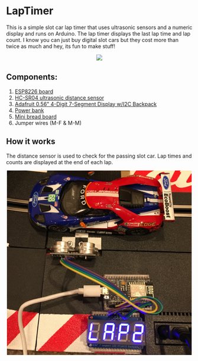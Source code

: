 # LapTimer

This is a simple slot car lap timer that uses ultrasonic sensors and a numeric display and runs on Arduino. The lap timer displays the last lap time and lap count. 
I know you can just buy digital slot cars but they cost more than twice as much and hey, its fun to make stuff!

<div style='text-align: center'>
  <img style='width: 500px' src="src/media/lap_timer_demo.gif"></img>
</div>

## Components:
1. [ESP8226 board](https://www.amazon.com/gp/product/B010N1SPRK/ref=ppx_yo_dt_b_asin_title_o01_s00?ie=UTF8&psc=1)
1. [HC-SR04 ultrasonic distance sensor](https://www.amazon.com/gp/product/B07SC1YJ21/ref=ppx_yo_dt_b_search_asin_title?ie=UTF8&psc=1)
1. [Adafruit 0.56" 4-Digit 7-Segment Display w/I2C Backpack](https://www.adafruit.com/product/879)
4. [Power bank](https://www.microcenter.com/product/615771/inland-5,200mah-power-bank---black)
1. [Mini bread board](https://www.microcenter.com/product/481840/velleman-170-tie-points-mini-breadboards---4-pack)
6. Jumper wires (M-F & M-M)


## How it works
The distance sensor is used to check for the passing slot car. Lap times and counts are displayed at the end of each lap. 

<div style='text-align: center'>
  <img style='width: 500px' src="src/media/lap_timer_with_car.jpg"></img>
</div>
